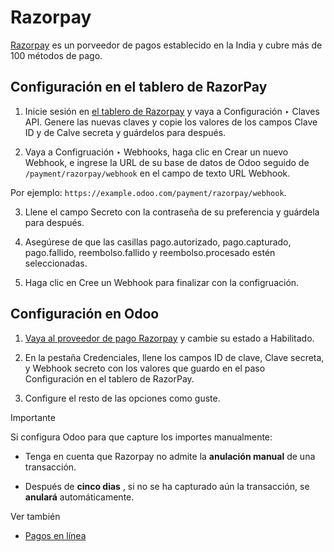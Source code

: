 # Razorpay

[Razorpay](https://razorpay.com/) es un porveedor de pagos establecido en la
India y cubre más de 100 métodos de pago.

## Configuración en el tablero de RazorPay

  1. Inicie sesión en [el tablero de Razorpay](https://dashboard.razorpay.com/) y vaya a Configuración ‣ Claves API. Genere las nuevas claves y copie los valores de los campos Clave ID y de Calve secreta y guárdelos para después.

  2. Vaya a Configruación ‣ Webhooks, haga clic en Crear un nuevo Webhook, e ingrese la URL de su base de datos de Odoo seguido de `/payment/razorpay/webhook` en el campo de texto URL Webhook.

Por ejemplo: `https://example.odoo.com/payment/razorpay/webhook`.

  3. Llene el campo Secreto con la contraseña de su preferencia y guárdela para después.

  4. Asegúrese de que las casillas pago.autorizado, pago.capturado, pago.fallido, reembolso.fallido y reembolso.procesado estén seleccionadas.

  5. Haga clic en Cree un Webhook para finalizar con la configruación.

## Configuración en Odoo

  1. [Vaya al proveedor de pago Razorpay](../payment_providers.html#payment-providers-add-new) y cambie su estado a Habilitado.

  2. En la pestaña Credenciales, llene los campos ID de clave, Clave secreta, y Webhook secreto con los valores que guardo en el paso Configuración en el tablero de RazorPay.

  3. Configure el resto de las opciones como guste.

Importante

Si configura Odoo para que capture los importes manualmente:

  * Tenga en cuenta que Razorpay no admite la **anulación manual** de una transacción.

  * Después de **cinco dias** , si no se ha capturado aún la transacción, se **anulará** automáticamente.

Ver también

  * [Pagos en línea](../payment_providers.html)

